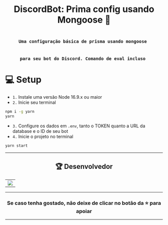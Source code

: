 # <p align="center"> DiscordBot: Prima config usando Mongoose 🧮</p> 

### <div align="center"><code> Uma configuração básica de prisma usando mongoose </code></div>
### <div align="center"><code> para seu bot do Discord. Comando de eval incluso </code></div>

# **💻 Setup**

- `1.` Instale uma versão Node 16.9.x ou maior
- `2.` Inicie seu terminal
```bash
npm i -g yarn
yarn
```
- `3.` Configure os dados em `.env`, tanto o TOKEN quanto a URL da database e o ID de seu bot
- `4.` Inicie o projeto no terminal
```bash
yarn start
``` 

-------------------------------------------------------------------------------------------------------------------------------------------

## <p align="center"> 🏆 Desenvolvedor </p> 

<table align="center">
	<tr>
		<td>
            <a href="https://github.com/guidsribeiro/discordbot-prisma_config_mongoose/graphs/contributors">
              <img src="https://contrib.rocks/image?repo=guidsribeiro/discordbot-prisma_config_mongoose" />
            </a>
        </td>
	</tr>
</table>

----------------------------------------------------------

### <p align="center"> Se caso tenha gostado, não deixe de clicar no botão da ⭐ para apoiar </p>

----------------------------------------------------------
